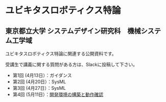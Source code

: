 # ユビキタスロボティクス特論
## 東京都立大学 システムデザイン研究科　機械システム工学域

ユビキタスロボティクス特論に関連する公開資料です。

受講生で講義に関する質問がある方は、Slackに投稿して下さい。


<!--
- 第1回 (5月13日）：[ガイダンス](200513)
- 第2回 (5月20日）：[開発環境の構築と動作確認](200520)
- 第3回 (5月27日）：[RTコンポーネントの開発実習(1)](200527)
- 第4回 (6月&nbsp;3日）：[RTコンポーネントの開発実習(2)](200603)
- 第5回 (6月10日）：[移動ロボットのシステム開発1](200610)
- 第6回 (6月17日）：[移動ロボットのシステム開発2](200617)
- 第7回 (6月24日）：[移動ロボットのシステム開発3](200624)
- 第8回 (7月&nbsp;1日）：[最終成果発表](200701)
-->
- 第1回 (4月13日）：ガイダンス
- 第2回 (4月20日）：SysML
- 第3回 (4月27日）：SysML
- 第4回 (5月11日）：[開発環境の構築と動作確認](210511)
<!--
- 第5回 (5月19日）：[RTコンポーネントの開発実習(1)](210519)
- 第6回 (5月26日）：[RTコンポーネントの開発実習(2)](210526)
- 第7回 (6月&nbsp;2日）：[開発実習](210602)
- 第8回 (6月&nbsp;9日）：[開発実習](210609)
- 第9回 (6月16日）：[開発実習](210616)
- 第10回 (6月23日）：[開発実習](210623)
- 第11回 (6月30日）：[開発実習](210630)
- 第12回 (7月&nbsp;7日）：[開発実習](210602)
- 第13回 (7月14日）：[最終成果発表](200714)
-->


